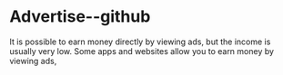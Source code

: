 # Advertise--github
It is possible to earn money directly by viewing ads, but the income is usually very low. Some apps and websites allow you to earn money by viewing ads,
